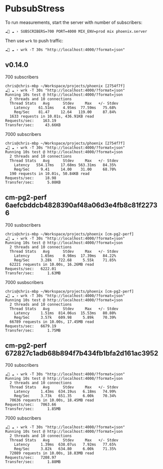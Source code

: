 # PubsubStress

To run measurements, start the server with number of subscribers:

    ☁🚀 ☁ › SUBSCRIBERS=700 PORT=4000 MIX_ENV=prod mix phoenix.server

Then use `wrk` to push traffic:

    ☁🚀 ☁ › wrk -T 30s "http://localhost:4000/?format=json"


## v0.14.0

700 subscribers
```console
chris@chris-mbp ~/Workspace/projects/phoenix [2754f7f]
☁🚀 ☁ › wrk -T 30s "http://localhost:4000/?format=json"
Running 10s test @ http://localhost:4000/?format=json
  2 threads and 10 connections
  Thread Stats   Avg      Stdev     Max   +/- Stdev
    Latency    61.51ms    4.95ms  77.59ms   75.68%
    Req/Sec    81.47     12.64   119.00     87.84%
  1633 requests in 10.01s, 436.91KB read
Requests/sec:    163.19
Transfer/sec:     43.66KB
```

7000 subscribers
```console
chris@chris-mbp ~/Workspace/projects/phoenix [2754f7f]
☁🚀 ☁ › wrk -T 30s "http://localhost:4000/?format=json"
Running 10s test @ http://localhost:4000/?format=json
  2 threads and 10 connections
  Thread Stats   Avg      Stdev     Max   +/- Stdev
    Latency   554.17ms   17.68ms 563.31ms   84.35%
    Req/Sec     9.41     14.00    31.00     68.70%
  190 requests in 10.01s, 50.84KB read
Requests/sec:     18.98
Transfer/sec:      5.08KB
```

## cm-pg2-perf 6aefcbddcb4828390af48a06d3e4fb8c81f22736

700 susbscribers
```console
chris@chris-mbp ~/Workspace/projects/phoenix [cm-pg2-perf]
☁🚀 ☁ › wrk -T 30s "http://localhost:4000/?format=json"
Running 10s test @ http://localhost:4000/?format=json
  2 threads and 10 connections
  Thread Stats   Avg      Stdev     Max   +/- Stdev
    Latency     1.65ms    0.98ms  17.39ms   84.22%
    Req/Sec     3.28k   722.68     5.55k    71.85%
  62221 requests in 10.00s, 16.26MB read
Requests/sec:   6222.01
Transfer/sec:      1.63MB
```


7000 susbscribers
```console
chris@chris-mbp ~/Workspace/projects/phoenix [cm-pg2-perf]
☁🚀 ☁ › wrk -T 30s "http://localhost:4000/?format=json"
Running 10s test @ http://localhost:4000/?format=json
  2 threads and 10 connections
  Thread Stats   Avg      Stdev     Max   +/- Stdev
    Latency     1.51ms  814.06us  15.53ms   80.80%
    Req/Sec     3.57k   609.98     5.89k    70.39%
  66789 requests in 10.00s, 17.45MB read
Requests/sec:   6679.19
Transfer/sec:      1.75MB
```


## cm-pg2-perf 672827c1adb68b894f7b434fb1bfa2d161ac3952

700 subscribers
```console
☁🚀 ☁ › wrk -T 30s "http://localhost:4000/?format=json"
Running 10s test @ http://localhost:4000/?format=json
  2 threads and 10 connections
  Thread Stats   Avg      Stdev     Max   +/- Stdev
    Latency     1.43ms  634.19us   6.18ms   74.99%
    Req/Sec     3.73k   651.35     6.00k    70.34%
  70636 requests in 10.00s, 18.45MB read
Requests/sec:   7063.66
Transfer/sec:      1.85MB
```


7000 subscribers
```console
☁🚀 ☁ › wrk -T 30s "http://localhost:4000/?format=json"
Running 10s test @ http://localhost:4000/?format=json
  2 threads and 10 connections
  Thread Stats   Avg      Stdev     Max   +/- Stdev
    Latency     1.39ms  638.07us   7.92ms   77.65%
    Req/Sec     3.82k   634.80     6.00k    71.35%
  72089 requests in 10.00s, 18.83MB read
Requests/sec:   7208.97
Transfer/sec:      1.88MB
```
